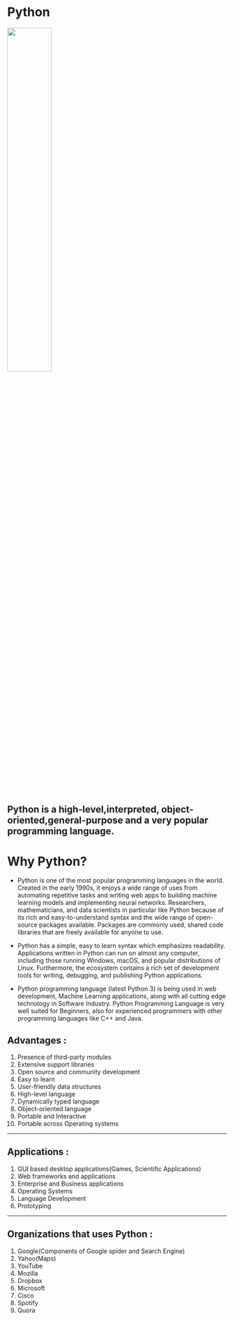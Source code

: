 # Python

<img src="https://miro.medium.com/max/840/1*RJMxLdTHqVBSijKmOO5MAg.jpeg" width="45%">

## Python is a high-level,interpreted, object-oriented,general-purpose and a very popular programming language.

# Why Python?

- Python is one of the most popular programming languages in the world. Created in the early 1990s, it enjoys a wide range of uses from automating repetitive tasks and writing web apps to building machine learning models and implementing neural networks. Researchers, mathematicians, and data scientists in particular like Python because of its rich and easy-to-understand syntax and the wide range of open-source packages available. Packages are commonly used, shared code libraries that are freely available for anyone to use.

- Python has a simple, easy to learn syntax which emphasizes readability. Applications written in Python can run on almost any computer, including those running Windows, macOS, and popular distributions of Linux. Furthermore, the ecosystem contains a rich set of development tools for writing, debugging, and publishing Python applications.

- Python programming language (latest Python 3) is being used in web development, Machine Learning applications, along with all cutting edge technology in Software Industry. Python Programming Language is very well suited for Beginners, also for experienced programmers with other programming languages like C++ and Java.

## Advantages :

1) Presence of third-party modules
2) Extensive support libraries
3) Open source and community development
4) Easy to learn
5) User-friendly data structures
6) High-level language
7) Dynamically typed language
8) Object-oriented language
9) Portable and Interactive
10) Portable across Operating systems

---

## Applications :
1) GUI based desktop applications(Games, Scientific Applications)
2) Web frameworks and applications
3) Enterprise and Business applications
4) Operating Systems
5) Language Development
6) Prototyping

---

## Organizations that uses Python :
1) Google(Components of Google spider and Search Engine)
2) Yahoo(Maps)
3) YouTube
4) Mozilla
5) Dropbox
6) Microsoft
7) Cisco
8) Spotify
9) Quora
